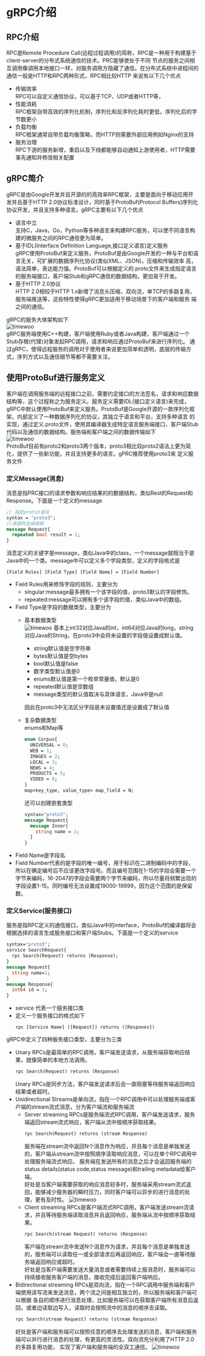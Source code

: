 # gRPC介绍
## RPC介绍
RPC是Remote Procedure Call(远程过程调用)的简称，RPC是一种用于构建基于client-server的分布式系统通信的技术。PRC能够使处于不同
节点的服务之间相互调用像调用本地接口一样，对服务调用方隐藏了通信。在分布式系统中进程间的通信一般是HTTP和RPC两种形式，RPC相比较HTTP
来说有以下几个优点
- 传输效率  
  RPC可以自定义通信协议，可以基于TCP、UDP或者HTTP等，
- 性能消耗  
  RPC框架自带高效的序列化机制，序列化和反序列化耗时更低，序列化后的字节数更小
- 负载均衡  
  RPC框架通常自带负载均衡策略，而HTTP则需要外部应用例如Nginx的支持
- 服务治理  
  RPC下游的服务新增，重启以及下线都能够自动通知上游使用者，HTTP需要事先通知并修改相关配置
## gRPC简介
gRPC是由Google开发并且开源的的高效率RPC框架，主要是面向于移动应用开发并且基于HTTP 2.0协议标准设计，同时基于ProtoBuf(Protocol 
Buffers)序列化协议开发，并且支持多种语言。gRPC主要有以下几个优点
- 语言中立  
  支持C，Java，Go，Python等多种语言来构建RPC服务，可以使不同语言构建的微服务之间的RPC通信更为简单。
- 基于IDL(Interface Definition Language,接口定义语言)定义服务  
  gRPC使用ProtoBuf来定义服务，ProtoBuf是由Google开发的一种与平台和语言无关，可扩展的数据序列化协议(类似XML、JSON)，压缩和传输效率
  高，语法简单，表达能力强。ProtoBuf可以根据定义的.proto文件来生成指定语言的服务端接口，客户端Stub和gRPC通信的数据结构，更加易于开发。
- 基于HTTP 2.0协议  
  HTTP 2.0相较于HTTP 1.x新增了消息头压缩，双向流，单TCP的多路复用，服务端推送等，这些特性使得gRPC更加适用于移动场景下的客户端和服务
  端之间的通信。

gRPC的服务大体架构如下  
![timewoo](https://timewoo.github.io/images/gRPC.svg)  
gRPC服务端使用C++构建，客户端使用Ruby或者Java构建，客户端通过一个Stub存根(代理)对象发起RPC调用，请求和响应通过ProtoBuf来进行序列化。
通过gRPC，使得远程服务的调用对于使用者来说更加简单和透明，底层的传输方式，序列方式以及通信细节等都不需要关注。
## 使用ProtoBuf进行服务定义
客户端在调用服务端的远程接口之前，需要约定接口的方法签名，请求和响应数据结构等，这个过程称之为服务定义。服务定义需要IDL(接口定义语言)来完成，
gRPC中默认使用ProtoBuf来定义服务。ProtoBuf是Google开源的一款序列化框架，内部定义了一种数据序列化的协议，其独立于语言和平台，支持多种语言
的实现，通过定义.proto文件，使用其编译器生成特定语言服务端接口、客户端Stub代码以及通信的数据结构。服务端和客户端之间的数据传输如下  
![timewoo](https://timewoo.github.io/images/ProtoBuf.png)  
ProtoBuf目前有proto2和proto3两个版本，proto3相比较proto2语法上更为简化，提供了一些新功能，并且支持更多的语言。gPRC推荐使用proto3来
定义服务文件
### 定义Message(消息)
消息是指PRC接口的请求参数和响应结果的的数据结构，类似Rest的Request和Response。下面是一个定义的message
```protobuf
// 指定proto3语法
syntax = "proto3";
//消息的主体结构
message Request{
  repeated bool result = 1;
}
```
消息定义的关键字是message，类似Java中的class，一个message就相当于是Java中的一个类。message中可以定义多个字段类型，定义的字段格式是
```
[Field Rules] [Field Type] [Field Name] = [Field Number]
```
- Field Rules用来修饰字段的规则，主要分为  
  - singular:message最多拥有一个该字段的值，proto3默认的字段修饰。
  - repeated:message可以拥有多个该字段的值，类似Java中的数组。
- Field Type是字段的数据类型，主要分为
  - 基本数据类型  
    ![timewoo](https://timewoo.github.io/images/proto3_type.png)
    基本上int32对应Java的int，int64对应Java的long，string对应Java的String，在proto3中会将未设置的字段值设置成默认值。
    - string默认值是空字符串
    - bytes默认值是空bytes
    - bool默认值是false
    - 数字类型默认值是0
    - enums默认值是第一个枚举常量值，默认是0
    - repeated默认值是空数组
    - message类型的默认值取决与具体语言，Java中是null  
      
    因此在proto3中无法区分字段是未设置值还是设置成了默认值
  - 复杂数据类型  
    enums和Map等  
    ```protobuf
    enum Corpus{
      UNIVERSAL = 0;
      WEB = 1;
      IMAGES = 2;
      LOCAL = 3;
      NEWS = 4;
      PRODUCTS = 5;
      VIDEO = 6;
    }
    map<key_type, value_type> map_field = N;
    ```
    还可以创建嵌套类型
    ```protobuf
    syntax="proto3";
    message Request{
      message Inner{
        string name = 1;
      }
    }
    ```
- Field Name是字段名
- Field Number代表的是字段的唯一编号，用于标识在二进制编码中的字段，所以在确定编号后不应该更改字段号。而且编号范围在1-15的字段会需要一个
  字节来编码，16-2047的字段会需要两个字节来编码，所以尽量将频繁出现的字段设置1-15。同时编号无法设置成19000-19999，因为这个范围的是保留数。
### 定义Service(服务接口)
服务是指RPC定义的通信接口，类似Java中的interface，ProtoBuf的编译器将会根据选择的语言生成服务接口和客户端Stubs。下面是一个定义的service
```protobuf
syntax="proto3";
service SearchRequest{
  rpc Search(Request) returns (Response);
}
message Request{
  string name=1;
}
message Response{
  int64 id = 1;
}
```
- service 代表一个服务接口类
- 定义一个服务接口的格式如下
  ```
  rpc [Service Name] ([Request]) returns ([Respones])
  ```
gRPC中定义了四种服务接口类型，主要分为三类
- Unary RPCs是最简单的RPC调用，客户端发送请求，从服务端获取响应结果，就像简单的本地方法调用。
  ```protobuf
  rpc Search(Request) returns (Response)
  ```
  Unary RPCs是同步方法，客户端发送请求后会一直阻塞等待服务端返回响应结果或者超时。
- Unidirectional Streams是单向流，指在一个RPC调用中可以处理服务端或客户端的stream流式消息，分为客户端流和服务端流
  - Server streaming RPCs是服务端流式RPC调用，客户端发送请求，服务端返回stream流式响应，客户端从流中按顺序获取结果。
    ```protobuf
    rpc Search(Request) returns (stream Response)
    ```
    服务端在stream流中返回N个消息作为响应，并且每个消息是单独发送的，客户端从stream流中按照顺序读取响应消息，可以在单个RPC调用中处理服务端流式响应。
    服务端在发送所有的消息之后才会返回服务端的status details(status code,status message)和trailing metadata给客户端。  
    好处是当客户端需要获取的响应消息较多时，服务端采用stream流式返回，能够减少服务器的瞬时压力，同时客户端可以异步的进行消息的处理，更有及时性。
    ![timewoo](https://timewoo.github.io/images/gRPC-serverStream.png)
  - Client streaming RPCs是客户端流式RPC调用，客户端发送stream流请求，并且等待服务端读取消息并且返回响应，服务端从流中按顺序获取结果。
    ```protobuf
    rpc Search(stream Request) returns (Response)
    ```
    客户端在stream流中发送N个消息作为请求，并且每个消息是单独发送的，服务端可以读取任一或全部请求后再返回响应，客户端会一直等待服务端返回响应或超时。  
    好处是当客户端需要发送大量消息或者需要持续上报消息时，服务端可以持续接收服务客户端的消息，接收完成后返回客户端响应。
- Bidirectional streaming RPCs是双向流，指在一个RPC调用中服务端和客户端使用读写流来发送消息，两个流之间是相互独立的，所以服务端和客户端可以根据
  各自的顺序进行消息处理，比如服务端可以在获取客户端所有消息后返回，或者边读取边写入，读取时会按照流中的消息的顺序去读取。
  ```protobuf
  rpc Search(stream Request) returns (stream Response)
  ```
  好处是客户端和服务端可以按照任意的顺序去处理发送的消息，客户端和服务端可以并行进行消息的处理，有更高的灵活性。双向流充分利用了HTTP 2.0的多路复用功能，
  实现了客户端和服务端的全双工通信。
  ![timewoo](https://timewoo.github.io/images/gRPC-bidirectionalStream.png)
